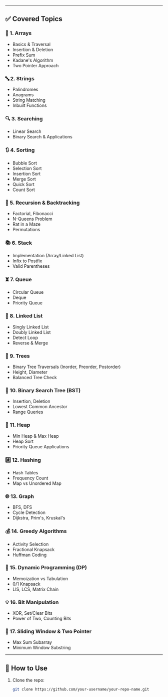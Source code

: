 
---

## ✅ Covered Topics

### 🧮 1. Arrays
- Basics & Traversal
- Insertion & Deletion
- Prefix Sum
- Kadane's Algorithm
- Two Pointer Approach

### 🔤 2. Strings
- Palindromes
- Anagrams
- String Matching
- Inbuilt Functions

### 🔍 3. Searching
- Linear Search
- Binary Search & Applications

### 🔃 4. Sorting
- Bubble Sort
- Selection Sort
- Insertion Sort
- Merge Sort
- Quick Sort
- Count Sort

### 🔁 5. Recursion & Backtracking
- Factorial, Fibonacci
- N-Queens Problem
- Rat in a Maze
- Permutations

### 📚 6. Stack
- Implementation (Array/Linked List)
- Infix to Postfix
- Valid Parentheses

### ⏳ 7. Queue
- Circular Queue
- Deque
- Priority Queue

### 🔗 8. Linked List
- Singly Linked List
- Doubly Linked List
- Detect Loop
- Reverse & Merge

### 🌲 9. Trees
- Binary Tree Traversals (Inorder, Preorder, Postorder)
- Height, Diameter
- Balanced Tree Check

### 🌳 10. Binary Search Tree (BST)
- Insertion, Deletion
- Lowest Common Ancestor
- Range Queries

### 🔺 11. Heap
- Min Heap & Max Heap
- Heap Sort
- Priority Queue Applications

### #️⃣ 12. Hashing
- Hash Tables
- Frequency Count
- Map vs Unordered Map

### 🌐 13. Graph
- BFS, DFS
- Cycle Detection
- Dijkstra, Prim's, Kruskal's

### 💰 14. Greedy Algorithms
- Activity Selection
- Fractional Knapsack
- Huffman Coding

### 🧠 15. Dynamic Programming (DP)
- Memoization vs Tabulation
- 0/1 Knapsack
- LIS, LCS, Matrix Chain

### 💡 16. Bit Manipulation
- XOR, Set/Clear Bits
- Power of Two, Counting Bits

### 🚪 17. Sliding Window & Two Pointer
- Max Sum Subarray
- Minimum Window Substring

---

## 📌 How to Use

1. Clone the repo:
   ```bash
   git clone https://github.com/your-username/your-repo-name.git
